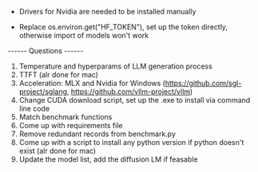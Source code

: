 * Drivers for Nvidia are needed to be installed manually

* Replace os.environ.get("HF_TOKEN"), set up the token directly, otherwise import of models won't work

------ Questions ------
1. Temperature and hyperparams of LLM generation process
2. TTFT (alr done for mac)
3. Acceleration: MLX and Nvidia for Windows (https://github.com/sgl-project/sglang, https://github.com/vllm-project/vllm)
4. Change CUDA download script, set up the .exe to install via command line code
5. Match benchmark functions
8. Come up with requirements file
9. Remove redundant records from benchmark.py
10. Come up with a script to install any python version if python doesn't exist (alr done for mac)
11. Update the model list, add the diffusion LM if feasable
